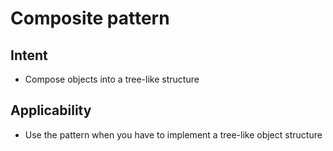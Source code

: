 # Composite pattern

## Intent

- Compose objects into a tree-like structure

## Applicability

- Use the pattern when you have to implement a tree-like object structure
